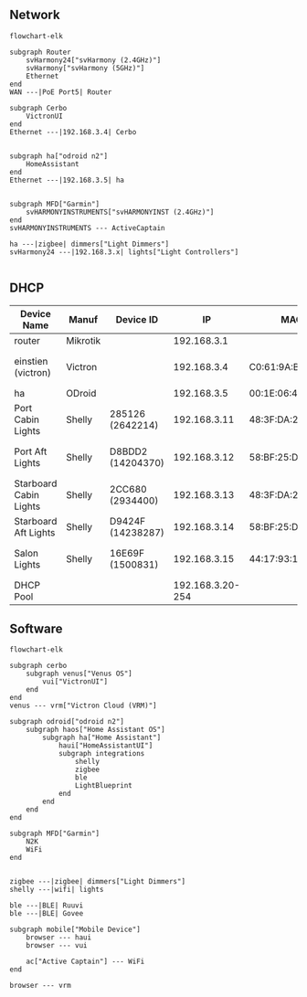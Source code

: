 ## Network
```mermaid
flowchart-elk

subgraph Router
	svHarmony24["svHarmony (2.4GHz)"]
	svHarmony["svHarmony (5GHz)"]
	Ethernet
end
WAN ---|PoE Port5| Router

subgraph Cerbo
	VictronUI
end
Ethernet ---|192.168.3.4| Cerbo


subgraph ha["odroid n2"]
	HomeAssistant
end
Ethernet ---|192.168.3.5| ha


subgraph MFD["Garmin"]
	svHARMONYINSTRUMENTS["svHARMONYINST (2.4GHz)"]
end
svHARMONYINSTRUMENTS --- ActiveCaptain

ha ---|zigbee| dimmers["Light Dimmers"]
svHarmony24 ---|192.168.3.x| lights["Light Controllers"]


```

## DHCP
| Device Name | Manuf | Device ID | IP | MAC | Location |
| ---- | ---- | ---- | ---- | ---- | ---- |
| router | Mikrotik |  | 192.168.3.1 |  | DIN |
| einstien (victron) | Victron |  | 192.168.3.4 | C0:61:9A:B1:12:C5 | Settee, Starboard Side |
| ha | ODroid |  | 192.168.3.5 | 00:1E:06:42:2D:E4 | DIN |
| Port Cabin Lights | Shelly | 285126 (2642214) | 192.168.3.11 | 48:3F:DA:28:51:26 | Settee, Port |
| Port Aft Lights | Shelly | D8BDD2 (14204370) | 192.168.3.12 | 58:BF:25:D8:BD:D2 | Port Engine Room |
| Starboard Cabin Lights | Shelly | 2CC680 (2934400) | 192.168.3.13 | 48:3F:DA:2C:C6:80 | Settee, Starboard Side |
| Starboard Aft Lights | Shelly | D9424F (14238287) | 192.168.3.14 | 58:BF:25:D9:42:4F | Aft Cabin |
| Salon Lights | Shelly | 16E69F (1500831) | 192.168.3.15 | 44:17:93:16:E6:9F | Salon Behind Radio |
| DHCP Pool |  |  | 192.168.3.20-254 |  |  |
## Software

```mermaid
flowchart-elk

subgraph cerbo
	subgraph venus["Venus OS"]
		vui["VictronUI"]
	end
end
venus --- vrm["Victron Cloud (VRM)"]

subgraph odroid["odroid n2"]
	subgraph haos["Home Assistant OS"]
		subgraph ha["Home Assistant"]
			haui["HomeAssistantUI"]
			subgraph integrations
				shelly
				zigbee
				ble
				LightBlueprint
			end
		end
	end
end

subgraph MFD["Garmin"]
	N2K
	WiFi
end


zigbee ---|zigbee| dimmers["Light Dimmers"]
shelly ---|wifi| lights

ble ---|BLE| Ruuvi
ble ---|BLE| Govee

subgraph mobile["Mobile Device"]
	browser --- haui
	browser --- vui

	ac["Active Captain"] --- WiFi
end

browser --- vrm

```